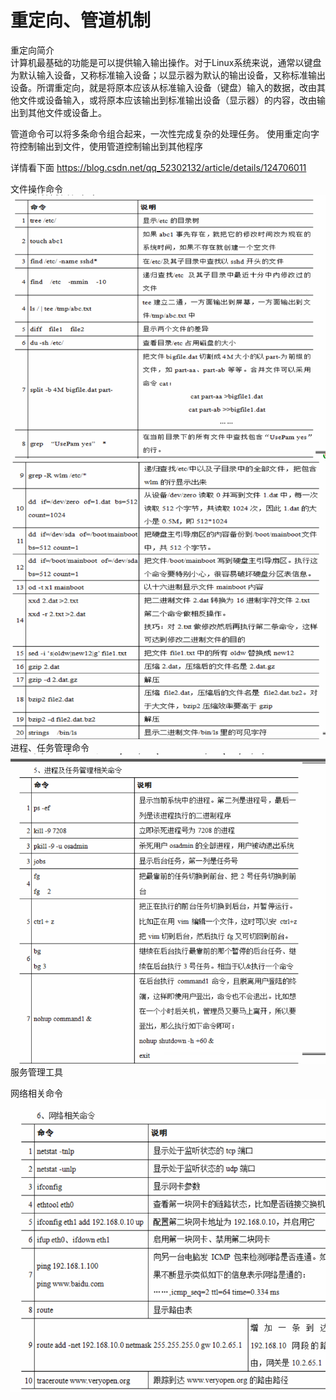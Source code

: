 
# 重定向、管道机制


重定向简介  
计算机最基础的功能是可以提供输入输出操作。对于Linux系统来说，通常以键盘为默认输入设备，又称标准输入设备；以显示器为默认的输出设备，又称标准输出设备。所谓重定向，就是将原本应该从标准输入设备（键盘）输入的数据，改由其他文件或设备输入，或将原本应该输出到标准输出设备（显示器）的内容，改由输出到其他文件或设备上。

管道命令可以将多条命令组合起来，一次性完成复杂的处理任务。
使用重定向字符控制输出到文件，使用管道控制输出到其他程序

详情看下面
<https://blog.csdn.net/qq_52302132/article/details/124706011>




文件操作命令
![img_94.png](img_94.png)   
![img_95.png](img_95.png)    
进程、任务管理命令
![img_96.png](img_96.png)   
服务管理工具      


网络相关命令   
![img_97.png](img_97.png)    

